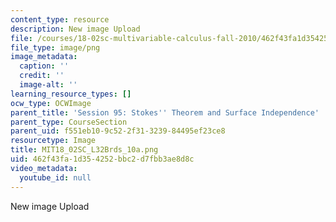 ```yaml
---
content_type: resource
description: New image Upload
file: /courses/18-02sc-multivariable-calculus-fall-2010/462f43fa1d354252bbc2d7fbb3ae8d8c_MIT18_02SC_L32Brds_10a.png
file_type: image/png
image_metadata:
  caption: ''
  credit: ''
  image-alt: ''
learning_resource_types: []
ocw_type: OCWImage
parent_title: 'Session 95: Stokes'' Theorem and Surface Independence'
parent_type: CourseSection
parent_uid: f551eb10-9c52-2f31-3239-84495ef23ce8
resourcetype: Image
title: MIT18_02SC_L32Brds_10a.png
uid: 462f43fa-1d35-4252-bbc2-d7fbb3ae8d8c
video_metadata:
  youtube_id: null
---
```

New image Upload

